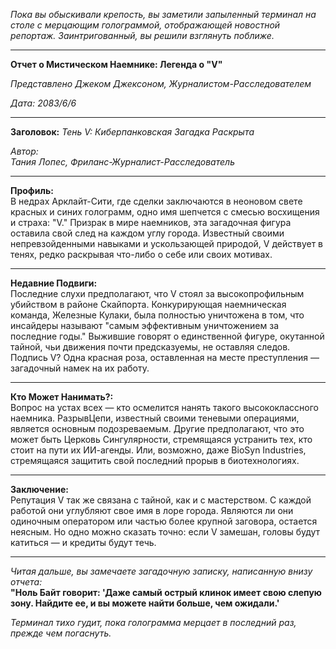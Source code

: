 _Пока вы обыскивали крепость, вы заметили запыленный терминал на столе с мерцающим голограммой, отображающей новостной репортаж. Заинтригованный, вы решили взглянуть поближе._

---

**Отчет о Мистическом Наемнике: Легенда о "V"**

_Представлено Джеком Джексоном, Журналистом-Расследователем_

_Дата: 2083/6/6_

---

**Заголовок:** _Тень V: Киберпанковская Загадка Раскрыта_

_Автор:_  
_Тания Лопес, Фриланс-Журналист-Расследователь_

---

**Профиль:**  
В недрах Арклайт-Сити, где сделки заключаются в неоновом свете красных и синих голограмм, одно имя шепчется с смесью восхищения и страха: "V." Призрак в мире наемников, эта загадочная фигура оставила свой след на каждом углу города. Известный своими непревзойденными навыками и ускользающей природой, V действует в тенях, редко раскрывая что-либо о себе или своих мотивах.

---

**Недавние Подвиги:**  
Последние слухи предполагают, что V стоял за высокопрофильным убийством в районе Скайпорта. Конкурирующая наемническая команда, Железные Кулаки, была полностью уничтожена в том, что инсайдеры называют "самым эффективным уничтожением за последние годы." Выжившие говорят о единственной фигуре, окутанной тайной, чьи движения почти предсказуемы, не оставляя следов. Подпись V? Одна красная роза, оставленная на месте преступления — загадочный намек на их работу.

---

**Кто Может Нанимать?:**  
Вопрос на устах всех — кто осмелится нанять такого высококлассного наемника. РазрывЦепи, известный своими теневыми операциями, является основным подозреваемым. Другие предполагают, что это может быть Церковь Сингулярности, стремящаяся устранить тех, кто стоит на пути их ИИ-агенды. Или, возможно, даже BioSyn Industries, стремящаяся защитить свой последний прорыв в биотехнологиях.

---

**Заключение:**  
Репутация V так же связана с тайной, как и с мастерством. С каждой работой они углубляют свое имя в лоре города. Являются ли они одиночным оператором или частью более крупной заговора, остается неясным. Но одно можно сказать точно: если V замешан, головы будут катиться — и кредиты будут течь.

---

_Читая дальше, вы замечаете загадочную записку, написанную внизу отчета:_  
**"Ноль Байт говорит: 'Даже самый острый клинок имеет свою слепую зону. Найдите ее, и вы можете найти больше, чем ожидали.'**

_Терминал тихо гудит, пока голограмма мерцает в последний раз, прежде чем погаснуть._
